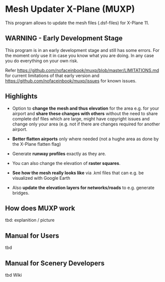 # Mesh Updater X-Plane (MUXP)
This program allows to update the mesh files (.dsf-files) for X-Plane 11. 

## WARNING - Early Development Stage
This program is in an early development stage and still has some errors. For the moment only use it in case you know what you are doing. In any case you do everything on your own risk.

Refer https://github.com/nofaceinbook/muxp/blob/master/LIMITATIONS.md for current limitations of that early version and https://github.com/nofaceinbook/muxp/issues for known issues.

## Highlights

* Option to **change the mesh and thus elevation** for the area e.g. for your airport and **share these changes with others** without the need to share complete dsf files which are large, might have copyright issues and change only your area (e.g. not if there are changes required for another airport.

* **Better flatten airports** only where needed (not a hughe area as done by the X-Plane flatten flag)

* Generate **runway profiles** exactly as they are.

* You can also change the elevation of **raster squares**.

* **See how the mesh really looks like** via .kml files that can e.g. be visualized with Google Earth

* Also **update the elevation layers for networks/roads** to e.g. generate bridges.

## How does MUXP work

tbd: explanition / picture

## Manual for Users

tbd

## Manual for Scenery Developers

tbd Wiki

